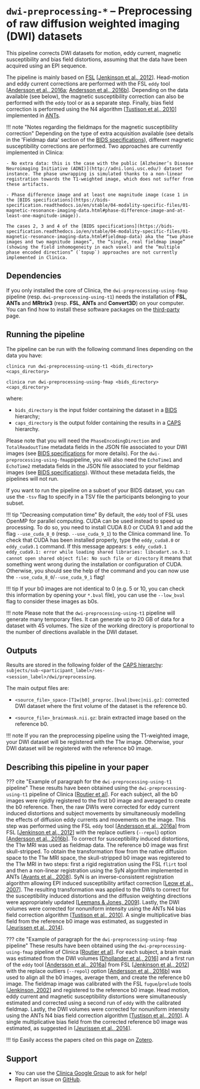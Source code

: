 # `dwi-preprocessing-*` – Preprocessing of raw diffusion weighted imaging (DWI) datasets

This pipeline corrects DWI datasets for motion, eddy current, magnetic susceptibility and bias field distortions, assuming that the data have been acquired using an EPI sequence.

The pipeline is mainly based on [FSL](https://fsl.fmrib.ox.ac.uk/fsl/fslwiki) [[Jenkinson et al., 2012](https://doi.org/10.1016/j.neuroimage.2011.09.015)]. Head-motion and eddy current corrections are performed with the FSL `eddy` tool [[Andersson et al., 2016a](https://dx.doi.org/10.1016%2Fj.neuroimage.2015.10.019); [Andersson et al., 2016b](https://doi.org/10.1016/j.neuroimage.2016.06.058)]. Depending on the data available (see below), the magnetic susceptibility correction can also be performed with the `eddy` tool or as a separate step. Finally, bias field correction is performed using the N4 algorithm [[Tustison et al., 2010](https://dx.doi.org/10.1109/TMI.2010.2046908)] implemented in [ANTs](https://stnava.github.io/ANTs/).


!!! note "Notes regarding the fieldmaps for the magnetic susceptibility correction"
    Depending on the type of extra acquisition available (see details in the 'Fieldmap data' section of the [BIDS specifications](https://bids-specification.readthedocs.io/en/stable/04-modality-specific-files/01-magnetic-resonance-imaging-data.html#fieldmap-data)), different magnetic susceptibility corrections are performed. Two approaches are currently implemented in Clinica:

    - No extra data: this is the case with the public [Alzheimer’s Disease Neuroimaging Initiative (ADNI)](http://adni.loni.usc.edu/) dataset for instance. The phase unwrapping is simulated thanks to a non-linear registration towards the T1-weighted image, which does not suffer from these artifacts.

    - Phase difference image and at least one magnitude image (case 1 in the [BIDS specifications](https://bids-specification.readthedocs.io/en/stable/04-modality-specific-files/01-magnetic-resonance-imaging-data.html#phase-difference-image-and-at-least-one-magnitude-image)).

    The cases 2, 3 and 4 of the [BIDS specifications](https://bids-specification.readthedocs.io/en/stable/04-modality-specific-files/01-magnetic-resonance-imaging-data.html#fieldmap-data) aka the “two phase images and two magnitude images”, the “single, real fieldmap image” (showing the field inhomogeneity in each voxel) and the “multiple phase encoded directions” (`topup`) approaches are not currently implemented in Clinica.



## Dependencies
<!--If you installed the docker image of Clinica, nothing is required.-->

If you only installed the core of Clinica, the `dwi-preprocessing-using-fmap` pipeline (resp. `dwi-preprocessing-using-t1`) needs the installation of **FSL**, **ANTs** and **MRtrix3** (resp. **FSL**, **ANTs** and **Convert3D**) on your computer. You can find how to install these software packages on the [third-party](../../Third-party) page.

## Running the pipeline
The pipeline can be run with the following command lines depending on the data you have:
```Text
clinica run dwi-preprocessing-using-t1 <bids_directory> <caps_directory>
```
```Text
clinica run dwi-preprocessing-using-fmap <bids_directory> <caps_directory>
```

where:

  - `bids_directory` is the input folder containing the dataset in a [BIDS](../../BIDS) hierarchy;
  - `caps_directory` is the output folder containing the results in a [CAPS](../../CAPS/Introduction) hierarchy.

Please note that you will need the `PhaseEncodingDirection` and `TotalReadoutTime` metadata fields in the JSON file associated to your DWI images (see [BIDS specifications](https://bids-specification.readthedocs.io/en/stable/04-modality-specific-files/01-magnetic-resonance-imaging-data.html#diffusion-imaging-data) for more details). For the `dwi-preprocessing-using-fmap`pipeline, you will also need the  `EchoTime1` and `EchoTime2` metadata fields in the JSON file associated to your fieldmap images (see [BIDS specifications](https://bids-specification.readthedocs.io/en/stable/04-modality-specific-files/01-magnetic-resonance-imaging-data.html#phase-difference-image-and-at-least-one-magnitude-image)). Without these metadata fields, the pipelines will not run.

If you want to run the pipeline on a subset of your BIDS dataset, you can use the `-tsv` flag to specify in a TSV file the participants belonging to your subset.

!!! tip "Decreasing computation time"
    By default, the `eddy` tool of FSL uses OpenMP for parallel computing. CUDA can be used instead to speed up processing. To do so, you need to install CUDA 8.0 or CUDA 9.1 and add the flag `--use_cuda_8_0` (resp. `--use_cuda_9_1`) to the Clinica command line. To check that CUDA has been installed properly, type the `eddy_cuda8.0` or `eddy_cuda9.1` command. If this message appears:
    ```
    $ eddy_cuda9.1
    eddy_cuda9.1: error while loading shared libraries: libcudart.so.9.1: cannot open shared object file: No such file or directory
    ```
    it means that something went wrong during the installation or configuration of CUDA. Otherwise, you should see the help of the command and you can now use the `--use_cuda_8_0`/`--use_cuda_9_1` flag!

!!! tip
    If your b0 images are not identical to 0 (e.g. 5 or 10, you can check this information by opening your `*.bval` file), you can use the `--low_bval` flag to consider these images as b0s.

!!! note
    Please note that the `dwi-preprocessing-using-t1` pipeline will generate many temporary files. It can generate up to 20 GB of data for a dataset with 45 volumes. The size of the working directory is proportional to the number of directions available in the DWI dataset.

## Outputs
Results are stored in the following folder of the [CAPS hierarchy](../../CAPS/Specifications/#dwi-preprocessing-preprocessing-of-raw-diffusion-weighted-imaging-dwi-datasets): `subjects/sub-<participant_label>/ses-<session_label>/dwi/preprocessing`.

The main output files are:

  - `<source_file>_space-[T1w|b0]_preproc.[bval|bvec|nii.gz]`: corrected DWI dataset where the first volume of the dataset is the reference b0.

  - `<source_file>_brainmask.nii.gz`: brain extracted image based on the reference b0.

!!! note
    If you ran the preprocessing pipeline using the T1-weighted image, your DWI dataset will be registered with the T1w image. Otherwise, your DWI dataset will be registered with the reference b0 image.

<!--## Visualization of the results-->

<!--!!! note-->
<!--    The visualization command is not available for the moment. Please come back later, this section will be updated ASAP.-->


## Describing this pipeline in your paper

??? cite "Example of paragraph for the `dwi-preprocessing-using-t1` pipeline"
    These results have been obtained using the `dwi-preprocessing-using-t1` pipeline of Clinica [[Routier et al](https://hal.inria.fr/hal-02308126/)]. For each subject, all the b0 images were rigidly registered to the first b0 image and averaged to create the b0 reference. Then, the raw DWIs were corrected for eddy current induced distortions and subject movements by simultaneously modelling the effects of diffusion eddy currents and movements on the image. This step was performed using the FSL `eddy` tool [[Andersson et al., 2016a](https://dx.doi.org/10.1016%2Fj.neuroimage.2015.10.019)] from FSL [[Jenkinson et al., 2012](https://doi.org/10.1016/j.neuroimage.2011.09.015)] with the replace outliers (`--repol`) option [[Andersson et al., 2016b](https://doi.org/10.1016/j.neuroimage.2016.06.058)]. To correct for susceptibility induced distortions, the T1w MRI was used as fieldmap data. The reference b0 image was first skull-stripped. To obtain the transformation flow from the native diffusion space to the T1w MRI space, the skull-stripped b0 image was registered to the T1w MRI in two steps: first a rigid registration using the FSL `flirt` tool and then a non-linear registration using the SyN algorithm implemented in ANTs [[Avants et al., 2008](https://doi.org/10.1016/j.media.2007.06.004)]. SyN is an inverse-consistent registration algorithm allowing EPI induced susceptibility artifact correction [[Leow et al., 2007](https://doi.org/10.1109/TMI.2007.892646)]. The resulting transformation was applied to the DWIs to correct for the susceptibility induced distortions and the diffusion weighting directions were appropriately updated [[Leemans & Jones, 2009](https://doi.org/10.1002/mrm.21890)]. Lastly, the DWI volumes were corrected for nonuniform intensity using the ANTs N4 bias field correction algorithm [[Tustison et al., 2010](https://doi.org/10.1109/TMI.2010.2046908)]. A single multiplicative bias field from the reference b0 image was estimated, as suggested in [[Jeurissen et al., 2014](https://doi.org/10.1016/j.neuroimage.2014.07.061)].




??? cite "Example of paragraph for the `dwi-preprocessing-using-fmap` pipeline"
    These results have been obtained using the `dwi-preprocessing-using-fmap` pipeline of Clinica [[Routier et al](https://hal.inria.fr/hal-02308126/)]. For each subject, a brain mask was estimated from the DWI volumes [[Dhollander et al., 2016](https://www.researchgate.net/publication/307863133_Unsupervised_3-tissue_response_function_estimation_from_single-shell_or_multi-shell_diffusion_MR_data_without_a_co-registered_T1_image)] and a first run of the `eddy` tool [[Andersson et al., 2016a](https://dx.doi.org/10.1016%2Fj.neuroimage.2015.10.019)] from FSL [[Jenkinson et al., 2012](https://doi.org/10.1016/j.neuroimage.2011.09.015)] with the replace outliers (`--repol`) option [[Andersson et al., 2016b](https://doi.org/10.1016/j.neuroimage.2016.06.058)] was used to align all the b0 images, average them, and create the reference b0 image. The fieldmap image was calibrated with the FSL `fugue`/`prelude` tools [[Jenkinson, 2002](https://doi.org/10.1002/mrm.10354)] and registered to the reference b0 image. Head motion, eddy current and magnetic susceptibility distortions were simultaneously estimated and corrected using a second run of `eddy` with the calibrated fieldmap. Lastly, the DWI volumes were corrected for nonuniform intensity using the ANTs N4 bias field correction algorithm [[Tustison et al., 2010](https://doi.org/10.1109/TMI.2010.2046908)]. A single multiplicative bias field from the corrected reference b0 image was estimated, as suggested in [[Jeurissen et al., 2014](https://doi.org/10.1016/j.neuroimage.2014.07.061)].

!!! tip
    Easily access the papers cited on this page on [Zotero](https://www.zotero.org/groups/2240070/clinica_aramislab/items/collectionKey/TSSYS523).


## Support

-   You can use the [Clinica Google Group](https://groups.google.com/forum/#!forum/clinica-user) to ask for help!
-   Report an issue on [GitHub](https://github.com/aramis-lab/clinica/issues).
